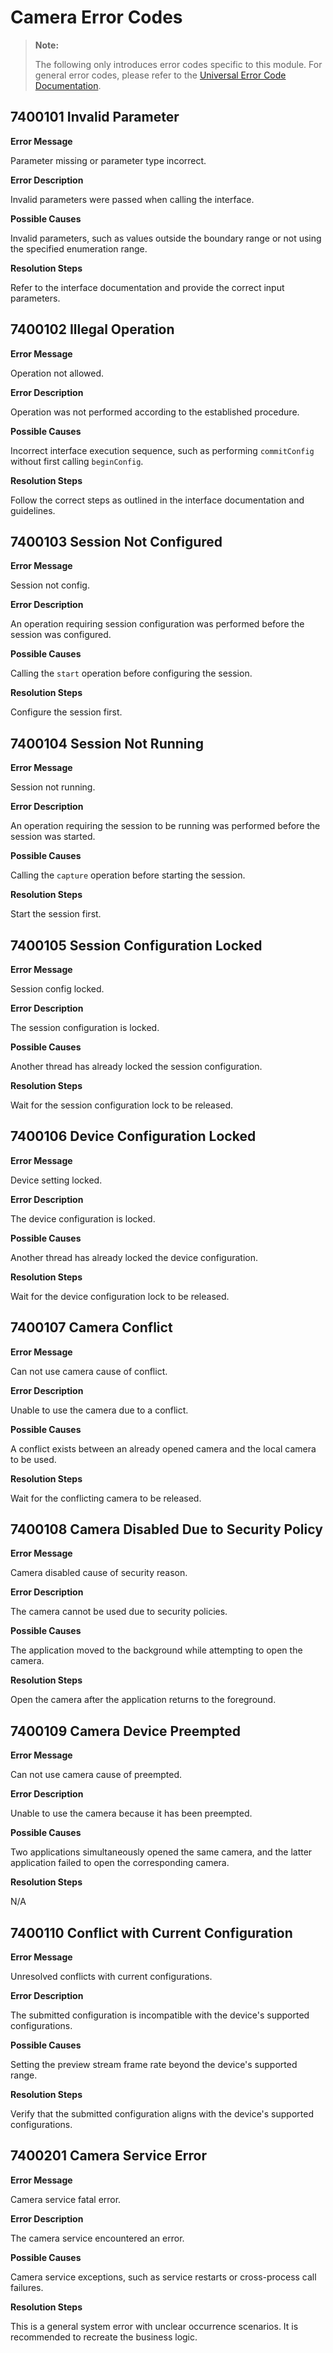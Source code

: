 # Camera Error Codes

> **Note:**
>
> The following only introduces error codes specific to this module. For general error codes, please refer to the [Universal Error Code Documentation](cj-errorcode-universal.md).

## 7400101 Invalid Parameter

**Error Message**

Parameter missing or parameter type incorrect.

**Error Description**

Invalid parameters were passed when calling the interface.

**Possible Causes**

Invalid parameters, such as values outside the boundary range or not using the specified enumeration range.

**Resolution Steps**

Refer to the interface documentation and provide the correct input parameters.

## 7400102 Illegal Operation

**Error Message**

Operation not allowed.

**Error Description**

Operation was not performed according to the established procedure.

**Possible Causes**

Incorrect interface execution sequence, such as performing `commitConfig` without first calling `beginConfig`.

**Resolution Steps**

Follow the correct steps as outlined in the interface documentation and guidelines.

## 7400103 Session Not Configured

**Error Message**

Session not config.

**Error Description**

An operation requiring session configuration was performed before the session was configured.

**Possible Causes**

Calling the `start` operation before configuring the session.

**Resolution Steps**

Configure the session first.

## 7400104 Session Not Running

**Error Message**

Session not running.

**Error Description**

An operation requiring the session to be running was performed before the session was started.

**Possible Causes**

Calling the `capture` operation before starting the session.

**Resolution Steps**

Start the session first.

## 7400105 Session Configuration Locked

**Error Message**

Session config locked.

**Error Description**

The session configuration is locked.

**Possible Causes**

Another thread has already locked the session configuration.

**Resolution Steps**

Wait for the session configuration lock to be released.

## 7400106 Device Configuration Locked

**Error Message**

Device setting locked.

**Error Description**

The device configuration is locked.

**Possible Causes**

Another thread has already locked the device configuration.

**Resolution Steps**

Wait for the device configuration lock to be released.

## 7400107 Camera Conflict

**Error Message**

Can not use camera cause of conflict.

**Error Description**

Unable to use the camera due to a conflict.

**Possible Causes**

A conflict exists between an already opened camera and the local camera to be used.

**Resolution Steps**

Wait for the conflicting camera to be released.

## 7400108 Camera Disabled Due to Security Policy

**Error Message**

Camera disabled cause of security reason.

**Error Description**

The camera cannot be used due to security policies.

**Possible Causes**

The application moved to the background while attempting to open the camera.

**Resolution Steps**

Open the camera after the application returns to the foreground.

## 7400109 Camera Device Preempted

**Error Message**

Can not use camera cause of preempted.

**Error Description**

Unable to use the camera because it has been preempted.

**Possible Causes**

Two applications simultaneously opened the same camera, and the latter application failed to open the corresponding camera.

**Resolution Steps**

N/A

## 7400110 Conflict with Current Configuration

**Error Message**

Unresolved conflicts with current configurations.

**Error Description**

The submitted configuration is incompatible with the device's supported configurations.

**Possible Causes**

Setting the preview stream frame rate beyond the device's supported range.

**Resolution Steps**

Verify that the submitted configuration aligns with the device's supported configurations.

## 7400201 Camera Service Error

**Error Message**

Camera service fatal error.

**Error Description**

The camera service encountered an error.

**Possible Causes**

Camera service exceptions, such as service restarts or cross-process call failures.

**Resolution Steps**

This is a general system error with unclear occurrence scenarios. It is recommended to recreate the business logic.